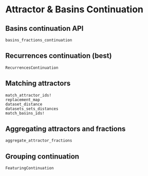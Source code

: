 # Attractor & Basins Continuation


## Basins continuation API
```@docs
basins_fractions_continuation
```

## Recurrences continuation (best)

```@docs
RecurrencesContinuation
```

## Matching attractors
```@docs
match_attractor_ids!
replacement_map
dataset_distance
datasets_sets_distances
match_basins_ids!
```

## Aggregating attractors and fractions
```@docs
aggregate_attractor_fractions
```

## Grouping continuation
```@docs
FeaturingContinuation
```
